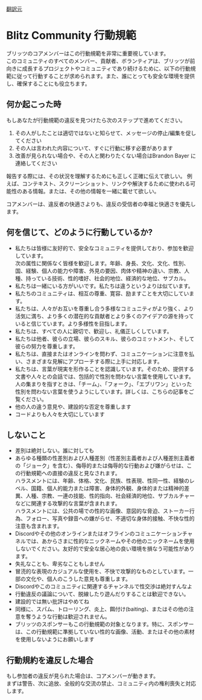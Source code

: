[翻訳元](https://blitzjs.com/docs/code-of-conduct)

# Blitz Community 行動規範

ブリッツのコアメンバーはこの行動規範を非常に重要視しています。  
このコミュニティのすべてのメンバー、貢献者、ボランティアは、ブリッツが前向きに成長するプロジェクトやコミュニティであり続けるために、以下の行動規範に従って行動することが求められます。また、誰にとっても安全な環境を提供し、確保することにも役立ちます。

## 何か起こった時

もしあなたが行動規範の違反を見つけたら次のステップで進めてください。

1. その人がしたことは適切ではないと知らせて、メッセージの停止/編集を促してください
2. その人は言われた内容について、すぐに行動に移す必要があります
3. 改善が見られない場合や、その人と関わりたくない場合はBrandon Bayer に連絡してください

報告する際には、その状況を理解するためにも正しく正確に伝えて欲しい。
例えば、コンテキスト、スクリーンショット、リンクや解決するために使われる可能性のある情報。または、その他の情報を一緒に載せて欲しい。

コアメンバーは、違反者の快適さよりも、違反の受信者の幸福と快適さを優先します。

## 何を信じて、どのように行動しているか?

- 私たちは皆様に友好的で、安全なコミュニティを提供しており、参加を歓迎しています。  
次の属性に関係なく皆様を歓迎します。年齢、身長、文化、文化、性別、国、経験、個人の能力や障害、外見の要因、肉体や精神の違い、宗教、人種、持っている技術、性的嗜好、社会的地位、経済的な地位、サブカル。
- 私たちは一緒にいる方がいいです。私たちは違うというよりは似ています。
- 私たちのコミュニティは、相互の尊重、寛容、励ますことを大切にしています。
- 私たちは、人々がお互いを尊重し合う多様なコミュニティがより強く、より活気に満ち、より多くの潜在的な貢献者とより多くのアイデアの源を持っていると信じています。より多様性を目指します。
- 私たちは、すべての人に親切で、歓迎し、礼儀正しくしています。
- 私たちは他者、彼らの立場、彼らのスキル、彼らのコミットメント、そして彼らの努力を尊重します。
- 私たちは、直接またはオンラインを問わず、コミュニケーションに注意を払い、さまざまな見解にアプローチする際に上手に対応します。
- 私たちは、言葉が現実を形作ることを認識しています。そのため、提供する文書や人々との会話では、包括的で性別を問わない言葉を使用しています。人の集まりを指すときは、「チーム」、「フォーク」、「エブリワン」といった性別を問わない言葉を使うようにしています。詳しくは、こちらの記事をご覧ください。
- 他の人の違う意見や、建設的な否定を尊重します
- コードよりも人々を大切にしています

## しないこと

- 差別は絶対しない。誰に対しても
- あらゆる種類の性差別および人種差別（性差別主義者および人種差別主義者の「ジョーク」を含む）、侮辱的または侮辱的な行動および嫌がらせは、この行動規範への直接の違反と見なされます。  
ハラスメントには、年齢、体格、文化、民族、性表現、性同一性、経験のレベル、国籍、個人的能力または障害、身体的外観、身体的または精神的差異、人種、宗教、一連の技能、性的指向、社会経済的地位、サブカルチャーなどに関連する攻撃的な言葉が含まれます。  
ハラスメントには、公共の場での性的な画像、意図的な脅迫、ストーカー行為、フォロー、写真や録音への嫌がらせ、不適切な身体的接触、不快な性的注意も含まれます。
- Discordやその他のオンラインまたはオフラインのコミュニケーションチャネルでは、あからさまに性的なニックネームやその他のニックネームを使用しないでください。友好的で安全な居心地の良い環境を損なう可能性があります。
- 失礼なことも、卑劣なこともしません
- 冒涜的な表現のカジュアルな使用を、不快で攻撃的なものとしています。一部の文化や、個人のこうした意見も尊重します。
- Discordやこのコミュニティに関連するチャンネルで性交渉は絶対すんなよ
- 行動違反の議論について、脱線したり遊んだりすることは歓迎できない。
- 建設的では無い批評はやめてね
- 同様に、スパム、トローリング、炎上、餌付け(baiting)、またはその他の注意を奪うような行動は歓迎されません。
- ブリッツのスポンサーもこの行動規範の対象となります。特に、スポンサーは、この行動規範に準拠していない性的な画像、活動、またはその他の素材を使用しないようにお願いします

## 行動規約を違反した場合

もし参加者の違反が見られた場合は、コアメンバーが動きます。  
まずは警告、次に追放、全般的な交流の禁止、コミュニティ内の権利喪失と対応します。

## 



## 
